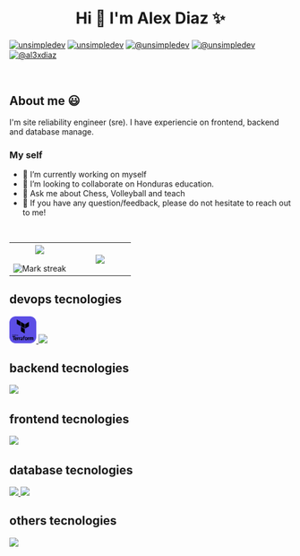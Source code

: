 <h1 align="center">Hi 👋  I'm Alex Diaz ✨ </h1> 

<p align="left">
  <a href="https://linkedin.com/in/al3xdiaz" target="blank"><img align="center" src="https://img.shields.io/badge/LinkedIn-0077B5?style=for-the-badge&logo=linkedin&logoColor=white" alt="unsimpledev"/></a>
  <a href="https://gitlab.com/al3xdiaz" target="blank"><img align="center" src="https://img.shields.io/badge/GitLab-330F63?style=for-the-badge&logo=gitlab&logoColor=white" alt="unsimpledev"/></a>
  <a href = "https://twitter.com/al3xsierra" target="blank"><img align="center" src="https://img.shields.io/badge/Twitter-1DA1F2?style=for-the-badge&logo=twitter&logoColor=white" alt="@unsimpledev"  /></a>
  <a href = "https://discord.com/users/1028806986457960488" target="blank"><img align="center" src="https://img.shields.io/badge/Discord-7289DA?style=for-the-badge&logo=discord&logoColor=white" alt="@unsimpledev"  /></a>
  <a href = "mailto:alexleonel96@hotmail.com" target="blank"><img align="center" src="https://img.shields.io/badge/Microsoft_Outlook-0078D4?style=for-the-badge&logo=microsoft-outlook&logoColor=white" alt="@al3xdiaz"  /></a>
</p>
<br>
<h2>About me 😃</h2>
<!--Intro start-->
<p align="left">
  I'm site reliability engineer (sre). I have experiencie on frontend, backend and database manage.
  <br />
</p>
  <h3> My self </h3>
  <ul>
    <li>🔭 I’m currently working on myself</li>
    <li>👯 I’m looking to collaborate on Honduras education.</li>
    <li>💬 Ask me about Chess, Volleyball and teach</li>
    <li>💬 If you have any question/feedback, please do not hesitate to reach out to me!</li>  
  </ul>
<!--Intro end-->
<br>
<!--- stats & Trophy (start) -->
<p align="center">
  <!--- stats (start) -->
<table align="center">
<tr border="none">
<td width="50%" align="center">
  
  <img  align="center"  src="https://github-readme-stats.vercel.app/api?username=al3xdiaz&theme=dark&show_icons=true&count_private=true" />
  <br></br>
  <img  title="🔥 Get streak stats for your profile at git.io/streak-stats" alt="Mark streak" src="https://github-readme-streak-stats.herokuapp.com/?user=al3xdiaz&theme=dark&hide_border=false" /> 
</td>

<td width="50%" align="center">

  <img  align="center"  src="https://github-readme-stats.anuraghazra1.vercel.app/api/top-langs/?username=al3xdiaz&theme=dark&hide_border=false&no-bg=true&no-frame=true&langs_count=10"/>
  
  </td>
</tr>
</table>
<!--- stats (end) -->
<!--tech stack icons-->
<h2 >devops tecnologies</h2>
<p align="left">
  <a href="https://skillicons.dev">
    <img src="https://raw.githubusercontent.com/Al3xDiaz/al3xdiaz/main/terraform.svg" style="height: 48px;" />
    <img src="https://skillicons.dev/icons?i=ansible,aws,docker,kubernetes,cloudflare,prometheus,grafana,git,github,gitlab,jenkins,nginx&perline=12" />
  </a>
</p>
<h2 >backend tecnologies</h2>
<p align="left">
  <a href="https://skillicons.dev">
    <img src="https://skillicons.dev/icons?i=go,nodejs,js,ts,java,py,django,flask,cs,dotnet,php,&perline=12" />
  </a>
</p>
<h2 >frontend tecnologies</h2>
<p align="left">
  <a href="https://skillicons.dev">
    <img src="https://skillicons.dev/icons?i=html,css,js,ts,react,vue,nextjs,nuxtjs,graphql&perline=12" />
  </a>
</p>
<h2 >database tecnologies</h2>
<p align="left">
  <a href="https://skillicons.dev">
    <img src="https://skillicons.dev/icons?i=mysql,postgres,sqlite,&perline=12" />
  <a href="https://skillicons.dev">
    <img src="https://skillicons.dev/icons?i=mongodb,&perline=12" />
  </a>
  </a>
</p>
<h2 >others tecnologies</h2>
<p align="left">
  <a href="https://skillicons.dev">
    <img src="https://skillicons.dev/icons?i=regex,vscode,vim,bash,linux,androidstudio&perline=12" />
  </a>
</p>
<br>
<br>
<br><br>
<br>
<br><br><br>
<br><br>
